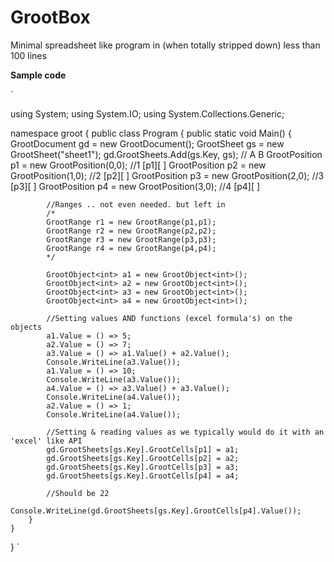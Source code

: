 # GrootBox
Minimal spreadsheet like program in (when totally stripped down) less than 100 lines


**Sample code**

`

using System;
using System.IO;
using System.Collections.Generic;

namespace groot
{
    public class Program
    {
        public static void Main()
        {
            GrootDocument gd = new GrootDocument();
            GrootSheet gs = new GrootSheet("sheet1");
            gd.GrootSheets.Add(gs.Key, gs);
                                                                    //   A    B
            GrootPosition p1 = new GrootPosition(0,0);              //1  [p1][ ]
            GrootPosition p2 = new GrootPosition(1,0);              //2  [p2][ ]
            GrootPosition p3 = new GrootPosition(2,0);              //3  [p3][ ]
            GrootPosition p4 = new GrootPosition(3,0);              //4  [p4][ ]

            //Ranges .. not even needed. but left in 
            /*
            GrootRange r1 = new GrootRange(p1,p1);
            GrootRange r2 = new GrootRange(p2,p2);
            GrootRange r3 = new GrootRange(p3,p3);
            GrootRange r4 = new GrootRange(p4,p4);
            */
 
            GrootObject<int> a1 = new GrootObject<int>();
            GrootObject<int> a2 = new GrootObject<int>();
            GrootObject<int> a3 = new GrootObject<int>();
            GrootObject<int> a4 = new GrootObject<int>();

            //Setting values AND functions (excel formula's) on the objects
            a1.Value = () => 5;   
            a2.Value = () => 7;
            a3.Value = () => a1.Value() + a2.Value();
            Console.WriteLine(a3.Value());
            a1.Value = () => 10;
            Console.WriteLine(a3.Value());           
            a4.Value = () => a3.Value() + a3.Value();
            Console.WriteLine(a4.Value());
            a2.Value = () => 1;
            Console.WriteLine(a4.Value());

            //Setting & reading values as we typically would do it with an 'excel' like API
            gd.GrootSheets[gs.Key].GrootCells[p1] = a1;
            gd.GrootSheets[gs.Key].GrootCells[p2] = a2;
            gd.GrootSheets[gs.Key].GrootCells[p3] = a3;
            gd.GrootSheets[gs.Key].GrootCells[p4] = a4;

            //Should be 22
            Console.WriteLine(gd.GrootSheets[gs.Key].GrootCells[p4].Value());
        }
    }
}
`

